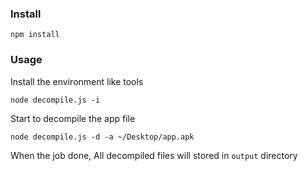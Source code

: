 ### Install

    npm install

### Usage

Install the environment like tools

    node decompile.js -i

Start to decompile the app file

    node decompile.js -d -a ~/Desktop/app.apk

When the job done, All decompiled files will stored in `output` directory
